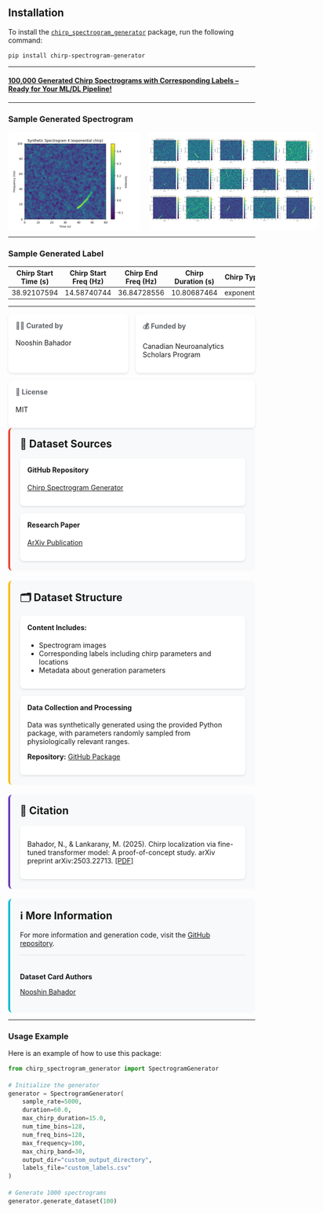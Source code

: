 ## Installation

To install the [`chirp_spectrogram_generator`](https://pypi.org/project/chirp-spectrogram-generator/) package, run the following command:

```bash
pip install chirp-spectrogram-generator
```
---

#### [100,000 Generated Chirp Spectrograms with Corresponding Labels – Ready for Your ML/DL Pipeline!](https://huggingface.co/datasets/nubahador/ChirpLoc100K___A_Synthetic_Spectrogram_Dataset_for_Chirp_Localization/blob/main/README.md)

---

### Sample Generated Spectrogram

<div style="display: flex; justify-content: space-between; gap: 20px;">
    <img src="https://github.com/nbahador/chirp_spectrogram_generator/blob/main/Usage_Example/spectrogram_4.png" alt="Sample Generated Spectrogram" width="300" height="200" />
    <img src="https://github.com/nbahador/chirp_spectrogram_generator/blob/main/Usage_Example/Samples.jpg" alt="Sample Generated Spectrograms" width="400" height="200" />
</div>

---

### Sample Generated Label

| Chirp Start Time (s) | Chirp Start Freq (Hz) | Chirp End Freq (Hz) | Chirp Duration (s) | Chirp Type   |
|----------------------|-----------------------|---------------------|--------------------|--------------|
| 38.92107594          | 14.58740744           | 36.84728556         | 10.80687464        | exponential  |


---

<div style="display: flex; flex-wrap: wrap; gap: 15px; margin-top: 15px;">
    <div style="flex: 1; min-width: 200px; background: white; border-radius: 8px; padding: 15px; box-shadow: 0 2px 4px rgba(0,0,0,0.1);">
        <h4 style="margin-top: 0; color: #5f6368;">🧑‍💻 Curated by</h4>
        <p>Nooshin Bahador</p>
    </div>
    <div style="flex: 1; min-width: 200px; background: white; border-radius: 8px; padding: 15px; box-shadow: 0 2px 4px rgba(0,0,0,0.1);">
        <h4 style="margin-top: 0; color: #5f6368;">💰 Funded by</h4>
        <p>Canadian Neuroanalytics Scholars Program</p>
    </div>
    <div style="flex: 1; min-width: 200px; background: white; border-radius: 8px; padding: 15px; box-shadow: 0 2px 4px rgba(0,0,0,0.1);">
        <h4 style="margin-top: 0; color: #5f6368;">📜 License</h4>
        <p>MIT</p>
    </div>
</div>
</div>

<div style="background: #f8f9fa; border-radius: 8px; padding: 20px; margin-bottom: 20px; border-left: 4px solid #ea4335;">
<h2 style="margin-top: 0;">🔗 Dataset Sources</h2>
<div style="display: flex; flex-wrap: wrap; gap: 15px;">
    <div style="flex: 1; min-width: 250px; background: white; border-radius: 8px; padding: 15px; box-shadow: 0 2px 4px rgba(0,0,0,0.1);">
        <h4 style="margin-top: 0;">GitHub Repository</h4>
        <p><a href="https://github.com/nbahador/chirp_spectrogram_generator/tree/main">Chirp Spectrogram Generator</a></p>
    </div>
    <div style="flex: 1; min-width: 250px; background: white; border-radius: 8px; padding: 15px; box-shadow: 0 2px 4px rgba(0,0,0,0.1);">
        <h4 style="margin-top: 0;">Research Paper</h4>
        <p><a href="https://arxiv.org/pdf/2503.22713">ArXiv Publication</a></p>
    </div>
</div>
</div>

<div style="background: #f8f9fa; border-radius: 8px; padding: 20px; margin-bottom: 20px; border-left: 4px solid #fbbc05;">
<h2 style="margin-top: 0;">🗂 Dataset Structure</h2>
<div style="background: white; border-radius: 8px; padding: 15px; box-shadow: 0 2px 4px rgba(0,0,0,0.1); margin-bottom: 15px;">
    <h4 style="margin-top: 0;">Content Includes:</h4>
    <ul>
        <li>Spectrogram images</li>
        <li>Corresponding labels including chirp parameters and locations</li>
        <li>Metadata about generation parameters</li>
    </ul>
</div>

<div style="background: white; border-radius: 8px; padding: 15px; box-shadow: 0 2px 4px rgba(0,0,0,0.1);">
    <h4 style="margin-top: 0;">Data Collection and Processing</h4>
    <p>Data was synthetically generated using the provided Python package, with parameters randomly sampled from physiologically relevant ranges.</p>
    <p><strong>Repository:</strong> <a href="https://github.com/nbahador/chirp_spectrogram_generator/tree/main">GitHub Package</a></p>
</div>
</div>

<div style="background: #f8f9fa; border-radius: 8px; padding: 20px; margin-bottom: 20px; border-left: 4px solid #673ab7;">
<h2 style="margin-top: 0;">📄 Citation</h2>
<div style="background: white; border-radius: 8px; padding: 15px; box-shadow: 0 2px 4px rgba(0,0,0,0.1);">
    <p>Bahador, N., & Lankarany, M. (2025). Chirp localization via fine-tuned transformer model: A proof-of-concept study. arXiv preprint arXiv:2503.22713. <a href="https://arxiv.org/pdf/2503.22713">[PDF]</a></p>
</div>
</div>

<div style="background: #f8f9fa; border-radius: 8px; padding: 20px; border-left: 4px solid #00bcd4;">
<h2 style="margin-top: 0;">ℹ️ More Information</h2>
<p>For more information and generation code, visit the <a href="https://github.com/nbahador/chirp_spectrogram_generator/tree/main">GitHub repository</a>.</p>

<div style="margin-top: 15px; padding-top: 15px; border-top: 1px solid #e0e0e0;">
    <h4 style="margin-bottom: 5px;">Dataset Card Authors</h4>
    <p><a href="https://www.linkedin.com/in/nooshin-bahador-30348950/">Nooshin Bahador</a></p>
</div>
</div>

---

### Usage Example

Here is an example of how to use this package:

```python
from chirp_spectrogram_generator import SpectrogramGenerator

# Initialize the generator
generator = SpectrogramGenerator(
    sample_rate=5000,
    duration=60.0,
    max_chirp_duration=15.0,
    num_time_bins=128,
    num_freq_bins=128,
    max_frequency=100,
    max_chirp_band=30,
    output_dir="custom_output_directory",
    labels_file="custom_labels.csv"
)

# Generate 1000 spectrograms
generator.generate_dataset(100)
```
